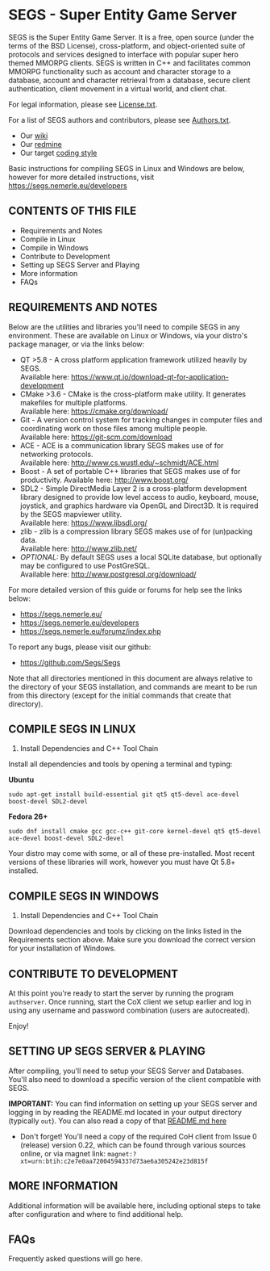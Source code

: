 SEGS - Super Entity Game Server
======
SEGS is the Super Entity Game Server. It is a free, open source (under the terms of the BSD License), cross-platform, and object-oriented suite of protocols and services designed to interface with popular super hero themed MMORPG clients. SEGS is written in C++ and facilitates common MMORPG functionality such as account and character storage to a database, account and character retrieval from a database, secure client authentication, client movement in a virtual world, and client chat.

For legal information, please see [License.txt](./docs/License.txt).

For a list of SEGS authors and contributors, please see [Authors.txt](./docs/Authors.txt).

* Our [wiki](https://github.com/Segs/Segs/wiki)
* Our [redmine](http://redmine.nemerle.eu/projects/segs "redmine")
* Our target [coding style](http://github.com/Segs/Segs/blob/master/docs/CodingStyle.txt.md "style")

Basic instructions for compiling SEGS in Linux and Windows are below, however for more detailed instructions, visit https://segs.nemerle.eu/developers


CONTENTS OF THIS FILE
------
- Requirements and Notes
- Compile in Linux
- Compile in Windows
- Contribute to Development
- Setting up SEGS Server and Playing
- More information
- FAQs


REQUIREMENTS AND NOTES
------

Below are the utilities and libraries you'll need to compile SEGS in any environment. These are available on Linux or Windows, via your distro's package manager, or via the links below:

   - QT >5.8 - A cross platform application framework utilized heavily by SEGS.  
         Available here: https://www.qt.io/download-qt-for-application-development  
   - CMake >3.6 - CMake is the cross-platform make utility. It generates makefiles for multiple platforms.  
         Available here: https://cmake.org/download/  
   - Git - A version control system for tracking changes in computer files and coordinating work on those files among multiple people.  
         Available here: https://git-scm.com/download  
   - ACE - ACE is a communication library SEGS makes use of for networking protocols.  
         Available here: http://www.cs.wustl.edu/~schmidt/ACE.html  
   - Boost - A set of portable C++ libraries that SEGS makes use of for productivity.
         Available here: http://www.boost.org/  
   - SDL2 - Simple DirectMedia Layer 2 is a cross-platform development library designed to provide low level access to audio, keyboard, mouse, joystick, and graphics hardware via OpenGL and Direct3D. It is required by the SEGS mapviewer utility.  
         Available here: https://www.libsdl.org/  
   - zlib - zlib is a compression library SEGS makes use of for (un)packing data.  
         Available here: http://www.zlib.net/  
   - _OPTIONAL:_ By default SEGS uses a local SQLite database, but optionally may be configured to use PostGreSQL.  
         Available here: http://www.postgresql.org/download/  

For more detailed version of this guide or forums for help see the links below:
- https://segs.nemerle.eu/
- https://segs.nemerle.eu/developers
- https://segs.nemerle.eu/forumz/index.php

To report any bugs, please visit our github:
- https://github.com/Segs/Segs

Note that all directories mentioned in this document are always relative to the directory of your SEGS installation, and commands are meant to be run from this directory (except for the initial commands that create that directory).


COMPILE SEGS IN LINUX
------

1. Install Dependencies and C++ Tool Chain

Install all dependencies and tools by opening a terminal and typing:

**Ubuntu**
```
sudo apt-get install build-essential git qt5 qt5-devel ace-devel boost-devel SDL2-devel  
```
**Fedora 26+**
```
sudo dnf install cmake gcc gcc-c++ git-core kernel-devel qt5 qt5-devel ace-devel boost-devel SDL2-devel  
```

Your distro may come with some, or all of these pre-installed. Most recent versions of these libraries will work, however you must have Qt 5.8+ installed.


COMPILE SEGS IN WINDOWS
------

1. Install Dependencies and C++ Tool Chain

Download dependencies and tools by clicking on the links listed in the Requirements section above. Make sure you download the correct version for your installation of Windows.


CONTRIBUTE TO DEVELOPMENT
------

At this point you're ready to start the server by running the program `authserver`. Once running, start the CoX client we setup earlier and log in using any username and password combination (users are autocreated).

Enjoy!


SETTING UP SEGS SERVER & PLAYING
------

After compiling, you'll need to setup your SEGS Server and Databases. You'll also need to download a specific version of the client compatible with SEGS.

**IMPORTANT:** You can find information on setting up your SEGS server and logging in by reading the README.md located in your output directory (typically `out`). You can also read a copy of that [README.md here](./Projects/CoX/docs/README.md)

- Don't forget! You'll need a copy of the required CoH client from Issue 0 (release) version 0.22, which can be found through various sources online, or via magnet link: 
  `magnet:?xt=urn:btih:c2e7e0aa72004594337d73ae6a305242e23d815f`


MORE INFORMATION
------

Additional information will be available here, including optional steps to take after configuration and where to find additional help.


FAQs
------

Frequently asked questions will go here.
